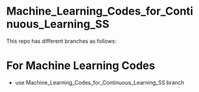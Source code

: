 # Machine_Learning_Codes_for_Continuous_Learning_SS

This repo has different branches as follows:

# For Machine Learning Codes
- use Machine_Learning_Codes_for_Continuous_Learning_SS branch
